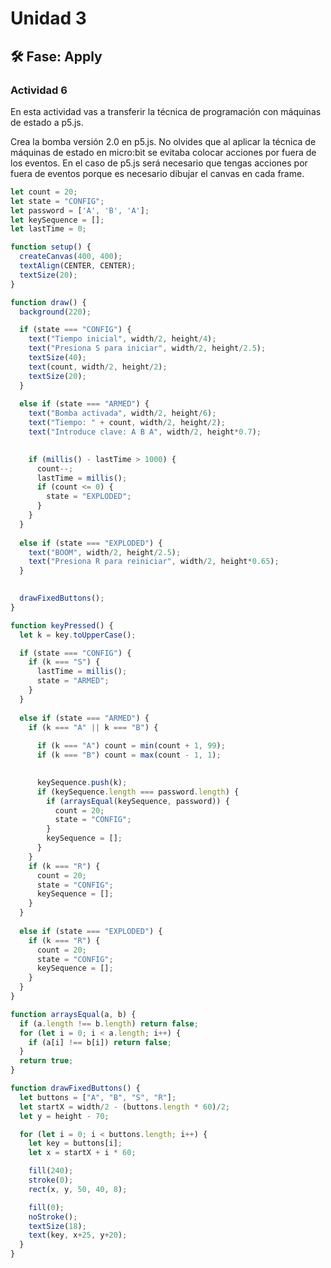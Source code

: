 # Unidad 3


## 🛠 Fase: Apply

### Actividad 6  

En esta actividad vas a transferir la técnica de programación con máquinas de estado a p5.js.

Crea la bomba versión 2.0 en p5.js. No olvides que al aplicar la técnica de máquinas de estado en micro:bit se evitaba colocar acciones por fuera de los eventos. En el caso de p5.js será necesario que tengas acciones por fuera de eventos porque es necesario dibujar el canvas en cada frame.

```javascript
let count = 20;
let state = "CONFIG"; 
let password = ['A', 'B', 'A'];
let keySequence = [];
let lastTime = 0;

function setup() {
  createCanvas(400, 400);
  textAlign(CENTER, CENTER);
  textSize(20);
}

function draw() {
  background(220);

  if (state === "CONFIG") {
    text("Tiempo inicial", width/2, height/4);
    text("Presiona S para iniciar", width/2, height/2.5);
    textSize(40);
    text(count, width/2, height/2);
    textSize(20);
  } 
  
  else if (state === "ARMED") {
    text("Bomba activada", width/2, height/6);
    text("Tiempo: " + count, width/2, height/2);
    text("Introduce clave: A B A", width/2, height*0.7);

   
    if (millis() - lastTime > 1000) {
      count--;
      lastTime = millis();
      if (count <= 0) {
        state = "EXPLODED";
      }
    }
  } 
  
  else if (state === "EXPLODED") {
    text("BOOM", width/2, height/2.5);
    text("Presiona R para reiniciar", width/2, height*0.65);
  }

  
  drawFixedButtons();
}

function keyPressed() {
  let k = key.toUpperCase();

  if (state === "CONFIG") {
    if (k === "S") {
      lastTime = millis();
      state = "ARMED";
    }
  } 
  
  else if (state === "ARMED") {
    if (k === "A" || k === "B") {
      
      if (k === "A") count = min(count + 1, 99);
      if (k === "B") count = max(count - 1, 1);

      
      keySequence.push(k);
      if (keySequence.length === password.length) {
        if (arraysEqual(keySequence, password)) {
          count = 20;
          state = "CONFIG"; 
        }
        keySequence = []; 
      }
    }
    if (k === "R") {
      count = 20;
      state = "CONFIG";
      keySequence = [];
    }
  } 
  
  else if (state === "EXPLODED") {
    if (k === "R") {
      count = 20;
      state = "CONFIG";
      keySequence = [];
    }
  }
}

function arraysEqual(a, b) {
  if (a.length !== b.length) return false;
  for (let i = 0; i < a.length; i++) {
    if (a[i] !== b[i]) return false;
  }
  return true;
}

function drawFixedButtons() {
  let buttons = ["A", "B", "S", "R"];
  let startX = width/2 - (buttons.length * 60)/2;
  let y = height - 70;

  for (let i = 0; i < buttons.length; i++) {
    let key = buttons[i];
    let x = startX + i * 60;

    fill(240);
    stroke(0);
    rect(x, y, 50, 40, 8);

    fill(0);
    noStroke();
    textSize(18);
    text(key, x+25, y+20);
  }
}
```

